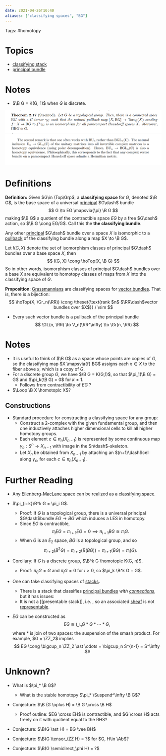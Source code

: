 ```yaml
---
date: 2021-04-26T10:40
aliases: ["classifying spaces", "BG"]
---
```


Tags: #homotopy 

# Topics

- [classifying stack](classifying%20stack.md)
- [principal bundle](principal%20bundle.md)

# Notes

- $\B G = K(G, 1)$ when $G$ is discrete.

![](attachments/Pasted%20image%2020210505015056.png)
![](attachments/Pasted%20image%2020210505015233.png)

# Definitions


**Definition:** 
Given $G\in \Top\Grp$, a **classifying space** for $G$, denoted $\B G$, is the base space of a universal [principal](principal%20bundle.md) $G\dash$ bundle
$$
G \to EG \mapsvia{\pi} \B G
$$
making $\B G$ a quotient of the contractible space $EG$ by a free $G\dash$ action, so $\B G \cong EG/G$. Call this the **the classifying bundle**.

Any other [principal](principal%20bundle.md) $G\dash$ bundle over a space $X$ is isomorphic to a [pullback](pullback.md) of the classifying bundle along a map $X \to \B G$.

Let $I(G, X)$ denote the set of isomorphism classes of principal $G\dash$ bundles over a base space $X$, then
$$
I(G, X) \cong \hoTop(X, \B G)
$$
So in other words, isomorphism classes of principal $G\dash$ bundles over a base $X$ are equivalent to homotopy classes of maps from $X$ into the classifying space of $G$.

**Proposition**: 
[Grassmannians](Grassmannian.md) are classifying spaces for [vector bundles](vector%20bundles.md). That is, there is a bijection:
$$
\hoTop(X, \Gr_n(\RR)) \cong \theset{\text{rank $n$ $\RR\dash$vector bundles over $X$}} / \sim
$$
- Every such vector bundle is a pullback of the principal bundle
$$
\GL(n, \RR) \to V_n(\RR^\infty) \to \Gr(n, \RR)
$$

# Notes

- It is useful to think of $\B G$ as a space whose points are copies of $G$, so the classifying map $X \mapsvia{f} BG$ assigns each $x \in X$ to the fiber above $x$, which is a copy of $G$.
- For a discrete group $G$, we have $\B G = K(G,1)$, so that $\pi_1(\B G) = G$ and $\pi_k(\B G) = 0$ for $k \neq 1$.
	- Follows from contractibility of $EG$ ?
- $\Loop \B X \homotopic X$?


## Constructions

- Standard procedure for constructing a classifying space for any group:
	- Construct a 2-complex with the given fundamental group, and then one inductively attaches higher dimensional cells to kill all higher homotopy groups. 
	- Each element $c\in \pi_n(X_{n−1})$ is represented by some continuous map $\gamma_c:S^n\to X_{n−1}$ with image in the $n\dash$-skeleton. 
	- Let $X_n$ be obtained from $X_{n−1}$ by attaching an $(n+1)\dash$cell along $\gamma_c$, for each $c\in π_n(X_{n−1})$.




# Further Reading

- Any [Eilenberg-MacLane space](Eilenberg-MacLane%20space.md) can be realized as a [classifying space](classifying%20space.md).

- $\pi_{i+k}\B^k G = \pi_i G$.
	- Proof: If $G$ is a topological group, there is a universal principal $G\dash$bundle $EG \to BG$ which induces a LES in homotopy. 
	- Since $EG$ is contractible, $$\pi_i EG = \pi_{i+1}EG = 0\implies \pi_{i+1}BG \cong \pi_i G.$$ 
	- When $G$ is an $E_2$ space, $BG$ is a topological group, and so $$\pi_{i+2}(B^2G) = \pi_{i+2}(B(BG)) = \pi_{i+1}(BG) = \pi_i(G).$$
- Corollary: If $G$ is a discrete group, $\B^k G \homotopic K(G, n)$.
	- Proof: $\pi_0 G = G$ and $\pi_i G = 0$ for $i > 0$, so $\pi_k \B^k G = G$.

- One can take classifying spaces of [stacks](stack.md). 
	- There is a stack that classifies [principal bundles](principal%20bundles) *with [connections](connection.md)*, but it has issues: 
	- It is not a [[presentable stack]], i.e. , so an associated [sheaf](sheaf.md) is not [representable](representable).

- $EG$ can be constructed as 
$$
EG \cong \bigcup_n G \ast G \ast \cdots \ast G
,$$ 
where $\ast$ is join of two spaces: the suspension of the smash product. For example, $G = \ZZ_2$ implies 
$$
EG \cong \bigcup_n \ZZ_2 \ast \cdots = \bigcup_n S^{n-1} = S^\infty
.$$

# Unknown?

- What is $\pi_* \B G$?
	- What is the stable homotopy $\pi_* \Suspend^\infty \B G$?

- Conjecture: $\B (G \oplus H) = \B G \cross \B H$
	- Proof outline: $EG \cross EH$ is contractible, and $G \cross H$ acts freely on it with quotient equal to the RHS?
- Conjecture: $\B(G \ast H) = BG \vee BH$
- Conjecture: $\B(G \tensor_\ZZ H) = ?$ for $G, H\in \Ab$?
- Conjecture: $\B(G \semidirect_\phi H) = ?$